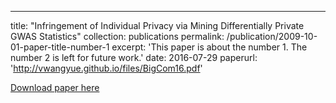 ---
title: "Infringement of Individual Privacy via Mining Differentially Private GWAS Statistics"
collection: publications
permalink: /publication/2009-10-01-paper-title-number-1
excerpt: 'This paper is about the number 1. The number 2 is left for future work.'
date: 2016-07-29
paperurl: 'http://vwangyue.github.io/files/BigCom16.pdf'

[Download paper here](http://vwangyue.github.io/files/BigCom16.pdf)
